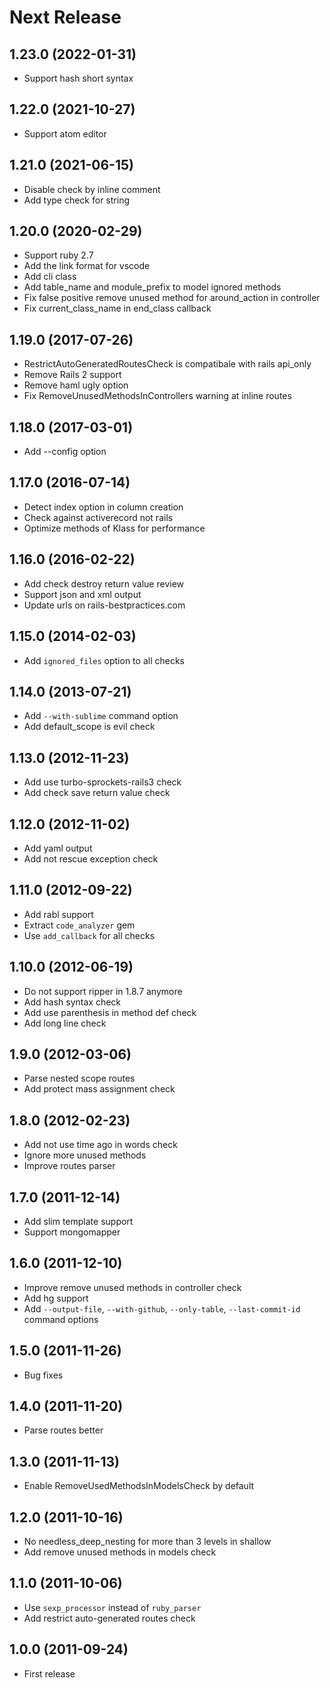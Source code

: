 # Next Release

## 1.23.0 (2022-01-31)

* Support hash short syntax

## 1.22.0 (2021-10-27)

* Support atom editor

## 1.21.0 (2021-06-15)

* Disable check by inline comment
* Add type check for string

## 1.20.0 (2020-02-29)

* Support ruby 2.7
* Add the link format for vscode
* Add cli class
* Add table_name and module_prefix to model ignored methods
* Fix false positive remove unused method for around_action in
  controller
* Fix current_class_name in end_class callback

## 1.19.0 (2017-07-26)

* RestrictAutoGeneratedRoutesCheck is compatibale with rails api_only
* Remove Rails 2 support
* Remove haml ugly option
* Fix RemoveUnusedMethodsInControllers warning at inline routes

## 1.18.0 (2017-03-01)

* Add --config option

## 1.17.0 (2016-07-14)

* Detect index option in column creation
* Check against activerecord not rails
* Optimize methods of Klass for performance

## 1.16.0 (2016-02-22)

* Add check destroy return value review
* Support json and xml output
* Update urls on rails-bestpractices.com

## 1.15.0 (2014-02-03)

* Add `ignored_files` option to all checks

## 1.14.0 (2013-07-21)

* Add `--with-sublime` command option
* Add default_scope is evil check

## 1.13.0 (2012-11-23)

* Add use turbo-sprockets-rails3 check
* Add check save return value check

## 1.12.0 (2012-11-02)

* Add yaml output
* Add not rescue exception check

## 1.11.0 (2012-09-22)

* Add rabl support
* Extract `code_analyzer` gem
* Use `add_callback` for all checks

## 1.10.0 (2012-06-19)

* Do not support ripper in 1.8.7 anymore
* Add hash syntax check
* Add use parenthesis in method def check
* Add long line check

## 1.9.0 (2012-03-06)

* Parse nested scope routes
* Add protect mass assignment check

## 1.8.0 (2012-02-23)

* Add not use time ago in words check
* Ignore more unused methods
* Improve routes parser

## 1.7.0 (2011-12-14)

* Add slim template support
* Support mongomapper

## 1.6.0 (2011-12-10)

* Improve remove unused methods in controller check
* Add hg support
* Add `--output-file`, `--with-github`, `--only-table`,
  `--last-commit-id` command options

## 1.5.0 (2011-11-26)

* Bug fixes

## 1.4.0 (2011-11-20)

* Parse routes better

## 1.3.0 (2011-11-13)

* Enable RemoveUsedMethodsInModelsCheck by default

## 1.2.0 (2011-10-16)

* No needless_deep_nesting for more than 3 levels in shallow
* Add remove unused methods in models check

## 1.1.0 (2011-10-06)

* Use `sexp_processor` instead of `ruby_parser`
* Add restrict auto-generated routes check

## 1.0.0 (2011-09-24)

* First release
